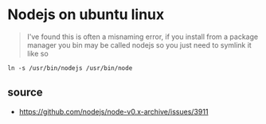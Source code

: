 ﻿# Nodejs on ubuntu linux

>I've found this is often a misnaming error, if you install from a package manager you bin may be called nodejs so you just need to symlink it like so

    ln -s /usr/bin/nodejs /usr/bin/node

## source

- <https://github.com/nodejs/node-v0.x-archive/issues/3911>